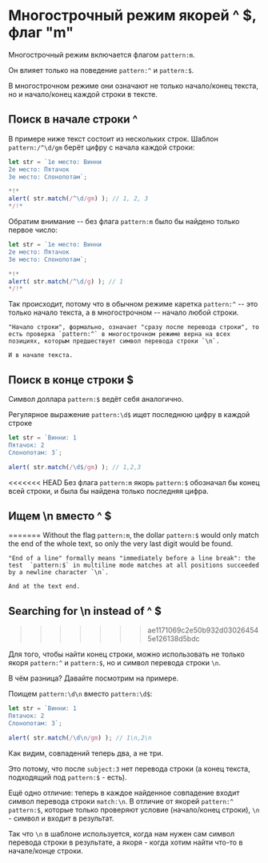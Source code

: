 # Многострочный режим якорей ^ $, флаг "m"

Многострочный режим включается флагом `pattern:m`.

Он влияет только на поведение `pattern:^` и `pattern:$`.

В многострочном режиме они означают не только начало/конец текста, но и начало/конец каждой строки в тексте.

## Поиск в начале строки ^

В примере ниже текст состоит из нескольких строк. Шаблон `pattern:/^\d/gm` берёт цифру с начала каждой строки:

```js run
let str = `1е место: Винни
2е место: Пятачок
3е место: Слонопотам`;

*!*
alert( str.match(/^\d/gm) ); // 1, 2, 3
*/!*
```

Обратим внимание -- без флага  `pattern:m` было бы найдено только первое число:

```js run
let str = `1е место: Винни
2е место: Пятачок
3е место: Слонопотам`;

*!*
alert( str.match(/^\d/g) ); // 1
*/!*
```

Так происходит, потому что в обычном режиме каретка `pattern:^` -- это только начало текста, а в многострочном -- начало любой строки.

```smart
"Начало строки", формально, означает "сразу после перевода строки", то есть проверка `pattern:^` в многострочном режиме верна на всех позициях, которым предшествует символ перевода строки `\n`.

И в начале текста.
```

## Поиск в конце строки $

Символ доллара `pattern:$` ведёт себя аналогично.

Регулярное выражение `pattern:\d$` ищет последнюю цифру в каждой строке

```js run
let str = `Винни: 1
Пятачок: 2
Слонопотам: 3`;

alert( str.match(/\d$/gm) ); // 1,2,3
```

<<<<<<< HEAD
Без флага `pattern:m` якорь `pattern:$` обозначал бы конец всей строки, и была бы найдена только последняя цифра.

## Ищем \n вместо ^ $
=======
Without the flag `pattern:m`, the dollar `pattern:$` would only match the end of the whole text, so only the very last digit would be found.

```smart
"End of a line" formally means "immediately before a line break": the test  `pattern:$` in multiline mode matches at all positions succeeded by a newline character `\n`.

And at the text end.
```

## Searching for \n instead of ^ $
>>>>>>> ae1171069c2e50b932d030264545e126138d5bdc

Для того, чтобы найти конец строки, можно использовать не только якоря `pattern:^` и `pattern:$`, но и символ перевода строки `\n`.

В чём разница? Давайте посмотрим на примере.

Поищем `pattern:\d\n` вместо `pattern:\d$`:

```js run
let str = `Винни: 1
Пятачок: 2
Слонопотам: 3`;

alert( str.match(/\d\n/gm) ); // 1\n,2\n
```

Как видим, совпадений теперь два, а не три.

Это потому, что после `subject:3` нет перевода строки (а конец текста, подходящий под `pattern:$` - есть).

Ещё одно отличие: теперь в каждое найденное совпадение входит символ перевода строки `match:\n`. В отличие от якорей `pattern:^` `pattern:$`, которые только проверяют условие (начало/конец строки), `\n` - символ и входит в результат.

Так что `\n` в шаблоне используется, когда нам нужен сам символ перевода строки в результате, а якоря - когда хотим найти что-то в начале/конце строки.
